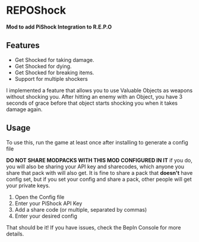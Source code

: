 # REPOShock

**Mod to add PiShock Integration to R.E.P.O**

## Features
- Get Shocked for taking damage.
- Get Shocked for dying.
- Get Shocked for breaking items.
- Support for multiple shockers

I implemented a feature that allows you to use Valuable Objects as weapons without shocking you. After hitting an enemy with an Object, you have 3 seconds of grace before that object starts shocking you when it takes damage again.


## Usage
To use this, run the game at least once after installing to generate a config file

**DO NOT SHARE MODPACKS WITH THIS MOD CONFIGURED IN IT**
if you do, you will also be sharing your API key and sharecodes, which anyone you share that pack with will also get.
It is fine to share a pack that **doesn't** have config set, but if you set your config and share a pack, other people will get your private keys.

1. Open the Config file
2. Enter your PiShock API Key
3. Add a share code (or multiple, separated by commas)
4. Enter your desired config

That should be it! If you have issues, check the BepIn Console for more details.